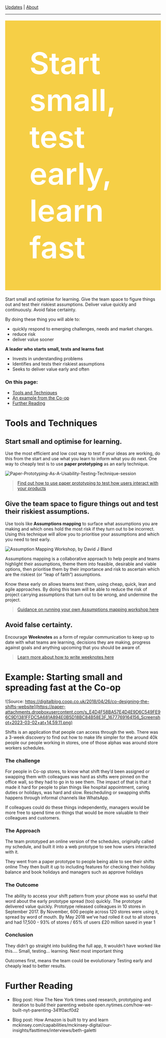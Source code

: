 [Updates](/updates/index.html) | [About](/about/index.html)

----


<div style="background: #f6cf46; color: white; padding: 0.8em; font-size: 7em; font-weight: 600;margin: 20px 0">
    Start small, test early, learn fast
</div>

Start small and optimise for learning.  Give the team space to figure things out and test their riskiest assumptions. Deliver value quickly and continuously. Avoid false certainty.

By doing these thing you will able to:
- quickly respond to emerging challenges, needs and market changes.  
- reduce risk
- deliver value sooner

**A leader who starts small, tests and learns fast**
- Invests in understanding problems
- Identifies and tests their riskiest assumptions
- Seeks to deliver value early and often

### On this page:

- [Tools and Techniques](#tools-and-techniques)
- [An example from the Co-op](#example-starting-small-and-spreading-fast-at-the-co-op)
- [Further Reading](#further-reading)

# Tools and Techniques
## Start small and optimise for learning.  
Use the most efficient and low cost way to test if your ideas are working, do this from the start and use what you learn to inform what you do next. One way to cheaply test is to use **paper prototyping** as an early technique.

![Paper-Prototyping-As-A-Usability-Testing-Technique-session](https://usabilitygeek.com/wp-content/uploads/2012/08/Paper-Prototyping-As-A-Usability-Testing-Technique-session.jpg)

> [Find out how to use paper prototyping to test how users interact with your products](https://usabilitygeek.com/paper-prototyping-as-a-usability-testing-technique/)


## Give the team space to figure things out and test their riskiest assumptions.

Use tools like **Assumptions mapping** to surface what assumptions you are making and which ones hold the most risk if they turn out to be incorrect. Using this technique will allow you to prioritise your assumptions and which you need to test early.

![Assumption Mapping Workshop, by David J Bland](https://paper-attachments.dropboxusercontent.com/s_E4D4F58BA57E4D4E9D6C549FE96C9D1381FFDC5A681A894E0B5D18BC84B58E3F_1677769192759_Screenshot+2023-03-02+at+14.59.38.png)

Assumptions mapping is a collaborative approach to help people and teams highlight their assumptions, theme them into feasible, desirable and viable options, then prioritise them by their importance and risk to ascertain which are the riskiest (or “leap of faith”) assumptions.

Know these early on allows teams test them, using cheap, quick, lean and agile approaches. By doing this team will be able to reduce the risk of project carrying assumptions that turn out to be wrong, and undermine the project.

> [Guidance on running your own Assumptions mapping workshop here](https://www.dropbox.com/s/qfomji91krnho0j/Assumptions%20Mapping%20Worksheet%20-%20Precoil%20v3.0.pdf?dl=0)

## Avoid false certainty.
Encourage **Weeknotes** as a form of regular communication to keep up to date with what teams are learning, decisions they are making, progress against goals and anything upcoming that you should be aware of.

> [Learn more about how to write weeknotes here](https://wow.how/to-/write-weeknotes)

# Example: Starting small and spreading fast at the Co-op
![Source: https://digitalblog.coop.co.uk/2018/04/26/co-designing-the-shifts-website](https://paper-attachments.dropboxusercontent.com/s_E4D4F58BA57E4D4E9D6C549FE96C9D1381FFDC5A681A894E0B5D18BC84B58E3F_1677769164156_Screenshot+2023-03-02+at+14.59.11.png)

Shifts is an application that people can access through the web.
There was a 3-week discovery to find out how to make life simpler for the around 40k people our people working in stores, one of those alphas was around store workers schedules.

### The challenge
For people in Co-op stores, to know what shift they’d been assigned or swapping them with colleagues was hard as shifts were pinned on the office wall, so they had to go in to see them.
The impact of that is that it made it hard for people to plan things like hospital appointment, caring duties or holidays, was hard and slow. 
Rescheduling or swapping shifts happens through informal channels like WhatsApp.

If colleagues could do these things independently, managers would be more free to spend time on things that would be more valuable to their colleagues and customers.

### The Approach
The team prototyped an online version of the schedules, originally called my schedule, and built it into a web prototype to see how users interacted with it.

They went from a paper prototype to people being able to see their shifts online
They then built it up to including features for checking their holiday balance and book holidays and managers such as approve holidays

### The Outcome
The ability to access your shift pattern from your phone was so useful that word about the early prototype spread (too) quickly. The prototype delivered value quickly.
Prototype released colleagues in 10 stores in September 2017. 
By November, 600 people across 120 stores were using it, spread by word of mouth.
By May 2018 we’ve had rolled it out to all stores and had 17,500 - 93% of stores / 65% of users 
£20 million saved in year 1

### Conclusion
They didn’t go straight into building the full app, It wouldn’t have worked like this…. Small, testing… learning.  Next most important thing

Outcomes first, means the team could be evolutionary
Testing early and cheaply lead to better results.

# Further Reading

- Blog post: How The New York times used research, prototyping and iteration to build their parenting website open.nytimes.com/how-we-built-nyt-parenting-341f0acf0d2

- Blog post: How Amazon is built to try and learn mckinsey.com/capabilities/mckinsey-digital/our-insights/fasttimes/interviews/beth-galetti  

